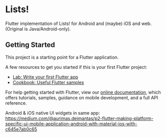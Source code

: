 # Lists!

Flutter implementation of Lists! for Android and (maybe) iOS and web.  (Original is Java/Android-only).

## Getting Started

This project is a starting point for a Flutter application.

A few resources to get you started if this is your first Flutter project:

- [Lab: Write your first Flutter app](https://flutter.dev/docs/get-started/codelab)
- [Cookbook: Useful Flutter samples](https://flutter.dev/docs/cookbook)

For help getting started with Flutter, view our
[online documentation](https://flutter.dev/docs), which offers tutorials,
samples, guidance on mobile development, and a full API reference.

Android & iOS native UI widgets in same app:
https://medium.com/@aurimas.deimantas/p2-flutter-making-platform-specific-ui-mobile-application-android-with-material-ios-with-c645e7ab0c65
